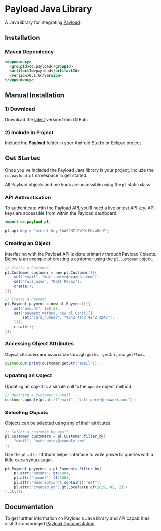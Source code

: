 # Payload Java Library

A Java library for integrating [Payload](https://payload.co).

## Installation

### Maven Dependency

```xml
<dependency>
  <groupId>co.payload</groupId>
  <artifactId>payload</artifactId>
  <version>0.1.6</version>
</dependency>
```

## Manual Installation

### 1) Download

Download the [latest](https://github.com/payload-code/payload-java/archive/master.zip)
version from GitHub.

### 2) Include in Project

Include the **Payload** folder in your Android Studio or Eclipse project.

## Get Started

Once you've included the Payload Java library in your project,
include the `co.payload.pl` namespace to get started.

All Payload objects and methods are accessible using the `pl` static class.

### API Authentication

To authenticate with the Payload API, you'll need a live or test API key. API
keys are accessible from within the Payload dashboard.

```java
import co.payload.pl;

pl.api_key = "secret_key_3bW9JMZtPVDOfFNzwRdfE";
```

### Creating an Object

Interfacing with the Payload API is done primarily through Payload Objects. Below is an example of
creating a customer using the `pl.Customer` object.

```java
// Create a Customer
pl.Customer customer = new pl.Customer(){{
    set("email", "matt.perez@example.com");
    set("full_name", "Matt Perez");
    create();
}};
```

```java
// Create a Payment
pl.Payment payment = new pl.Payment(){{
    set("amount", 100.0);
    set("payment_method, new pl.Card(){{
        set("card_number", "4242 4242 4242 4242");
    }});
    create();
}};
```

### Accessing Object Attributes

Object attributes are accessible through `getStr`, `getInt`, and `getFloat`.

```java
System.out.print(customer.getStr("email"));
```

### Updating an Object

Updating an object is a simple call to the `update` object method.

```java
// Updating a customer's email
customer.update(pl.attr("email", "matt.perez@newwork.com"));
```

### Selecting Objects

Objects can be selected using any of their attributes.

```java
// Select a customer by email
pl.Customer customers = pl.Customer.filter_by(
    "email", "matt.perez@example.com"
);
```

Use the `pl.attr` attribute helper
interface to write powerful queries with a little extra syntax sugar.

```java
pl.Payment payments = pl.Payments.filter_by(
    pl.attr("amount").gt(100),
    pl.attr("amount").lt(200),
    pl.attr("description").contains("Test"),
    pl.attr("created_at").gt(LocalDate.of(2019, 02, 20))
).all();
```

## Documentation

To get further information on Payload's Java library and API capabilities,
visit the unabridged [Payload Documentation](https://docs.payload.co/?java).

